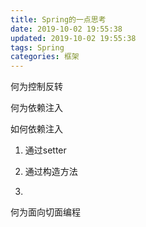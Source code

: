 ```yaml
---
title: Spring的一点思考
date: 2019-10-02 19:55:38
updated: 2019-10-02 19:55:38
tags: Spring
categories: 框架
---
```


何为控制反转

何为依赖注入

如何依赖注入

1. 通过setter

2. 通过构造方法
3. 

何为面向切面编程